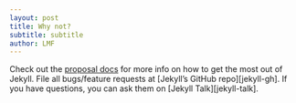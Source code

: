 ```yaml
---
layout: post
title: Why not?
subtitle: subtitle
author: LMF
---
```


Check out the [proposal docs][proposal-docs] for more info on how to get the most out of Jekyll. File all bugs/feature requests at [Jekyll’s GitHub repo][jekyll-gh]. If you have questions, you can ask them on [Jekyll Talk][jekyll-talk].

[proposal-docs]: http://timesofmalta.com

